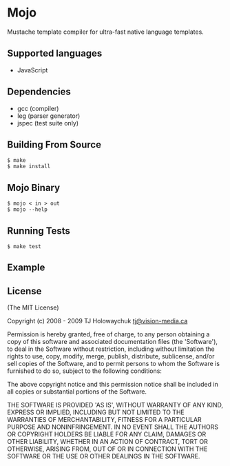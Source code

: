 
# Mojo

  Mustache template compiler for ultra-fast native language templates.
  
## Supported languages

  * JavaScript
  
## Dependencies

  * gcc (compiler)
  * leg (parser generator)
  * jspec (test suite only)
  
## Building From Source

    $ make
    $ make install
    
## Mojo Binary

    $ mojo < in > out
    $ mojo --help

## Running Tests

    $ make test
    
## Example
    
## License 

(The MIT License)

Copyright (c) 2008 - 2009 TJ Holowaychuk <tj@vision-media.ca>

Permission is hereby granted, free of charge, to any person obtaining
a copy of this software and associated documentation files (the
'Software'), to deal in the Software without restriction, including
without limitation the rights to use, copy, modify, merge, publish,
distribute, sublicense, and/or sell copies of the Software, and to
permit persons to whom the Software is furnished to do so, subject to
the following conditions:

The above copyright notice and this permission notice shall be
included in all copies or substantial portions of the Software.

THE SOFTWARE IS PROVIDED 'AS IS', WITHOUT WARRANTY OF ANY KIND,
EXPRESS OR IMPLIED, INCLUDING BUT NOT LIMITED TO THE WARRANTIES OF
MERCHANTABILITY, FITNESS FOR A PARTICULAR PURPOSE AND NONINFRINGEMENT.
IN NO EVENT SHALL THE AUTHORS OR COPYRIGHT HOLDERS BE LIABLE FOR ANY
CLAIM, DAMAGES OR OTHER LIABILITY, WHETHER IN AN ACTION OF CONTRACT,
TORT OR OTHERWISE, ARISING FROM, OUT OF OR IN CONNECTION WITH THE
SOFTWARE OR THE USE OR OTHER DEALINGS IN THE SOFTWARE.